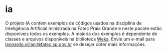 # ia
O projeto IA contém exemplos de códigos usados na disciplina de Inteligência Artificial ministrada na Fatec Praia Grande e neste pacote estão disponíveis todos os exemplos. A maioria dos exemplos é dependente de classes e arquivos disponíveis na biblioteca <a href="https://www.cs.waikato.ac.nz/ml/weka/downloading.html">Weka</a>.  Envie um e-mail para <a href="mailto:leonardo.villani@fatec.sp.gov.br">leonardo.villani@fatec.sp.gov.br</a> se desejar obter mais informações.
